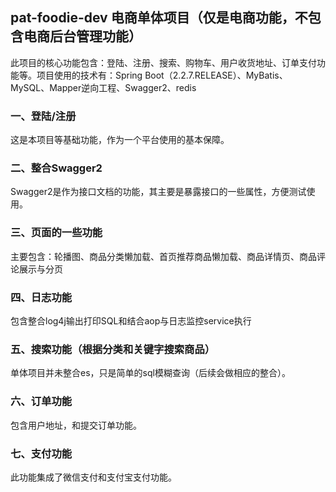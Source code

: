 ## pat-foodie-dev 电商单体项目（仅是电商功能，不包含电商后台管理功能）

此项目的核心功能包含：登陆、注册、搜索、购物车、用户收货地址、订单支付功能等。项目使用的技术有：Spring Boot（2.2.7.RELEASE）、MyBatis、MySQL、Mapper逆向工程、Swagger2、redis

### 一、登陆/注册
这是本项目等基础功能，作为一个平台使用的基本保障。

### 二、整合Swagger2
Swagger2是作为接口文档的功能，其主要是暴露接口的一些属性，方便测试使用。

### 三、页面的一些功能
主要包含：轮播图、商品分类懒加载、首页推荐商品懒加载、商品详情页、商品评论展示与分页

### 四、日志功能
包含整合log4j输出打印SQL和结合aop与日志监控service执行

### 五、搜索功能（根据分类和关键字搜索商品）
单体项目并未整合es，只是简单的sql模糊查询（后续会做相应的整合）。

### 六、订单功能
包含用户地址，和提交订单功能。

### 七、支付功能
此功能集成了微信支付和支付宝支付功能。

